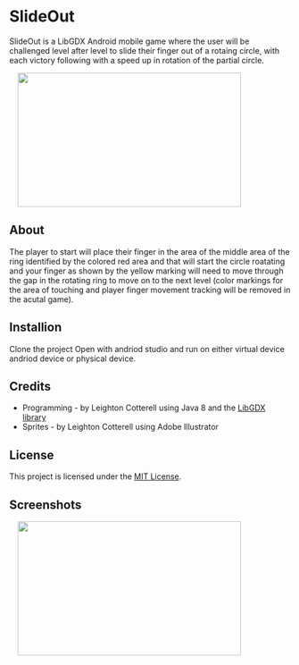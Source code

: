 # SlideOut
SlideOut is a LibGDX Android mobile game where the user will be challenged level after level to slide their finger out of a rotaing circle, with each victory following with a speed up in rotation of the partial circle.
<div>
    <img width="400px" height="240px" hspace="15" src="https://im2.ezgif.com/tmp/ezgif-2-4c38fa46bf08.gif">
</div>

## About

The player to start will place their finger in the area of the middle area of the ring identified by the colored red area and that will start the circle roatating and your finger as shown by the yellow marking will need to move through the gap in the rotating ring to move on to the next level (color markings for the area of touching and player finger movement tracking will be removed in the acutal game). 

## Installion

Clone the project 
Open with andriod studio and run on either virtual device andriod device or physical device.

## Credits
* Programming - by Leighton Cotterell using Java 8 and the [LibGDX library](https://libgdx.badlogicgames.com/)
* Sprites -     by Leighton Cotterell using Adobe Illustrator
## License
This project is licensed under the [MIT License](https://github.com/leightonoff/SlideOut/blob/master/LICENSE).

## Screenshots
<div>
    <img width="400px" height="240px" hspace="15" src="https://raw.githubusercontent.com/leightonoff/SlideOut/master/android/assets/game_screenshot.jpg">
</div>

